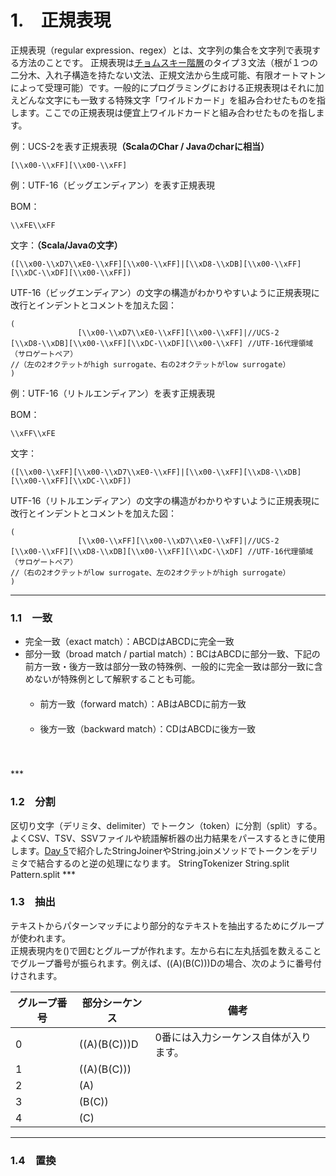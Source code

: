 # 1.　正規表現
正規表現（regular expression、regex）とは、文字列の集合を文字列で表現する方法のことです。
正規表現は<a href="https://ja.wikipedia.org/wiki/%E3%83%81%E3%83%A7%E3%83%A0%E3%82%B9%E3%82%AD%E3%83%BC%E9%9A%8E%E5%B1%A4" target="_blank">チョムスキー階層</a>のタイプ３文法（根が１つの二分木、入れ子構造を持たない文法、正規文法から生成可能、有限オートマトンによって受理可能）です。一般的にプログラミングにおける正規表現はそれに加えどんな文字にも一致する特殊文字「ワイルドカード」を組み合わせたものを指します。ここでの正規表現は便宜上ワイルドカードと組み合わせたものを指します。

例：UCS-2を表す正規表現<strong>（ScalaのChar / Javaのcharに相当）</strong>
```
[\\x00-\\xFF][\\x00-\\xFF]
```

例：UTF-16（ビッグエンディアン）を表す正規表現

BOM：
```
\\xFE\\xFF
```

文字：<strong>（Scala/Javaの文字）</strong>

```
([\\x00-\\xD7\\xE0-\\xFF][\\x00-\\xFF]|[\\xD8-\\xDB][\\x00-\\xFF][\\xDC-\\xDF][\\x00-\\xFF])
```
UTF-16（ビッグエンディアン）の文字の構造がわかりやすいように正規表現に改行とインデントとコメントを加えた図：
```
(
               [\\x00-\\xD7\\xE0-\\xFF][\\x00-\\xFF]|//UCS-2
[\\xD8-\\xDB][\\x00-\\xFF][\\xDC-\\xDF][\\x00-\\xFF] //UTF-16代理領域（サロゲートペア）
//（左の2オクテットがhigh surrogate、右の2オクテットがlow surrogate）
)
```

例：UTF-16（リトルエンディアン）を表す正規表現

BOM：
```
\\xFF\\xFE
```

文字：
```
([\\x00-\\xFF][\\x00-\\xD7\\xE0-\\xFF]|[\\x00-\\xFF][\\xD8-\\xDB][\\x00-\\xFF][\\xDC-\\xDF])
```
UTF-16（リトルエンディアン）の文字の構造がわかりやすいように正規表現に改行とインデントとコメントを加えた図：
```
(
               [\\x00-\\xFF][\\x00-\\xD7\\xE0-\\xFF]|//UCS-2
[\\x00-\\xFF][\\xD8-\\xDB][\\x00-\\xFF][\\xDC-\\xDF] //UTF-16代理領域（サロゲートペア）
//（右の2オクテットがlow surrogate、左の2オクテットがhigh surrogate）
)
```
***
<h3>1.1　一致</h3>
<ul>
  <li>完全一致（exact match）：ABCDはABCDに完全一致</li>
  <li>部分一致（broad match / partial match）：BCはABCDに部分一致、下記の前方一致・後方一致は部分一致の特殊例、一般的に完全一致は部分一致に含めないが特殊例として解釈することも可能。
　  <ul>
　    <li>前方一致（forward match）：ABはABCDに前方一致</li>
　    <li>後方一致（backward match）：CDはABCDに後方一致</li>
　  </ul>
　</li>
</ul>
***
<h3>1.2　分割</h3>
区切り文字（デリミタ、delimiter）でトークン（token）に分割（split）する。
よくCSV、TSV、SSVファイルや統語解析器の出力結果をパースするときに使用します。<a href="https://github.com/ynupc/scalastringcourseday5/blob/master/doc/mutability.md" target="_blank">Day 5</a>で紹介したStringJoinerやString.joinメソッドでトークンをデリミタで結合するのと逆の処理になります。
StringTokenizer
String.split
Pattern.split
***
<h3>1.3　抽出</h3>
テキストからパターンマッチにより部分的なテキストを抽出するためにグループが使われます。<br>
正規表現内を()で囲むとグループが作れます。左から右に左丸括弧を数えることでグループ番号が振られます。例えば、((A)(B(C)))Dの場合、次のように番号付けされます。

グループ番号|部分シーケンス|備考
---|---|---
0|((A)(B(C)))D|0番には入力シーケンス自体が入ります。
1|((A)(B(C)))|
2|(A)|
3|(B(C))|
4|(C)|
***
<h3>1.4　置換</h3>
